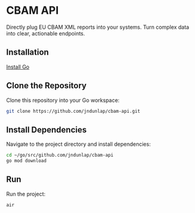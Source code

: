# CBAM API

Directly plug EU CBAM XML reports into your systems. Turn complex data into clear, actionable endpoints.

## Installation

[Install Go](https://go.dev/doc/install)

## Clone the Repository

Clone this repository into your Go workspace:

```bash
git clone https://github.com/jndunlap/cbam-api.git 
```

## Install Dependencies

Navigate to the project directory and install dependencies:

```bash
cd ~/go/src/github.com/jndunlap/cbam-api
go mod download
```

## Run

Run the project:

```bash
air
```

